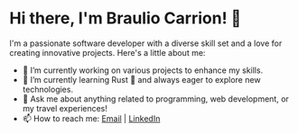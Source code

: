 # Hi there, I'm Braulio Carrion! 👋

I'm a passionate software developer with a diverse skill set and a love for creating innovative projects. Here's a little about me:

- 🔭 I’m currently working on various projects to enhance my skills.
- 🌱 I’m currently learning Rust 🦀 and always eager to explore new technologies.
- 💬 Ask me about anything related to programming, web development, or my travel experiences!
- 📫 How to reach me: [Email](mailto:brauliocarrion@gmail.com) | [LinkedIn](https://www.linkedin.com/in/brauliocc/)
